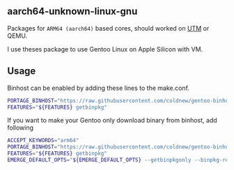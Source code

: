 aarch64-unknown-linux-gnu
---------------------

Packages for `ARM64 (aarch64)` based cores, should worked on [UTM](https://github.com/utmapp/UTM) or QEMU.

I use theses package to use Gentoo Linux on Apple Silicon with VM.

## Usage

Binhost can be enabled by adding these lines to the make.conf.

```bash
PORTAGE_BINHOST="https://raw.githubusercontent.com/coldnew/gentoo-binhost/${CHOST}"
FEATURES="${FEATURES} getbinpkg"
```

If you want to make your Gentoo only download binary from binhost, add following

```bash
ACCEPT_KEYWORDS="arm64"
PORTAGE_BINHOST="https://raw.githubusercontent.com/coldnew/gentoo-binhost/${CHOST}"
FEATURES="${FEATURES} getbinpkg"
EMERGE_DEFAULT_OPTS="${EMERGE_DEFAULT_OPTS} --getbinpkgonly --binpkg-respect-use=n --autounmask-write"
```
